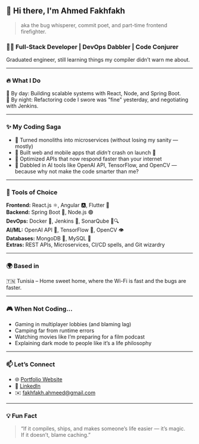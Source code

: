 ## 👋 Hi there, I'm Ahmed Fakhfakh

> aka the bug whisperer, commit poet, and part-time frontend firefighter.

### 🧑‍💻 Full-Stack Developer | DevOps Dabbler | Code Conjurer

Graduated engineer, still learning things my compiler didn’t warn me about.

---

### 🔥 What I Do

🧱 By day: Building scalable systems with React, Node, and Spring Boot.  
🌙 By night: Refactoring code I swore was "fine" yesterday, and negotiating with Jenkins.

---

### ✨ My Coding Saga

- 🧩 Turned monoliths into microservices (without losing my sanity — mostly)
- 📱 Built web and mobile apps that *didn't* crash on launch 🎉
- 🚀 Optimized APIs that now respond faster than your internet
- 🤖 Dabbled in AI tools like OpenAI API, TensorFlow, and OpenCV — because why not make the code smarter than me?

---

### 🧰 Tools of Choice

**Frontend:** React.js ⚛️, Angular 🅰️, Flutter 🦋  
**Backend:** Spring Boot 🌱, Node.js 🟢  
**DevOps:** Docker 🐳, Jenkins 🤖, SonarQube 🐛🔍  
**AI/ML:** OpenAI API 🤯, TensorFlow 🤖, OpenCV 👁️  
**Databases:** MongoDB 🍃, MySQL 🐬  
**Extras:** REST APIs, Microservices, CI/CD spells, and Git wizardry

---

### 🌍 Based in

🇹🇳 Tunisia – Home sweet home, where the Wi-Fi is fast and the bugs are faster.

---

### 🎮 When Not Coding...

- Gaming in multiplayer lobbies (and blaming lag)  
- Camping far from runtime errors  
- Watching movies like I’m preparing for a film podcast  
- Explaining dark mode to people like it’s a life philosophy

---

### 📫 Let’s Connect

- 🌐 [Portfolio Website](https://fakhfakhahmed.github.io/Portfolio-AF/)  
- 💼 [LinkedIn](https://linkedin.com/in/ahmed-fakhfakh)  
- ✉️ fakhfakh.ahmeed@gmail.com

---

### 💡 Fun Fact

> “If it compiles, ships, and makes someone’s life easier — it’s magic.  
> If it doesn’t, blame caching.”
